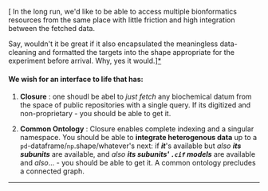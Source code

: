 
[ In the long run, we'd like to be able to access multiple bionformatics resources from the same place with little friction and high integration between the fetched data.

Say, wouldn't it be great if it also encapsulated the meaningless data-cleaning and formatted the targets into the shape appropriate for the experiment before arrival. Why, yes it would.][*](#auditory)


#### We wish for an interface to life that has:

1. **Closure** : one shoudl be abel to *just fetch* any biochemical datum from the space of public repositories with a single query. 
If its digitized and non-proprietary - you should be able to get it. 

2. **Common Ontology** : Closure enables complete indexing and a singular namespace. You should be able to **integrate heterogenous data** up to a ```pd```-dataframe/```np```.shape/whatever's next: if ***it***'s available but *also* ***its subunits*** are available, and *also* ***its subunits' ```.cif``` models*** are available and *also*... - you should be able to get it. A common ontology precludes a connected graph. 
___ 








